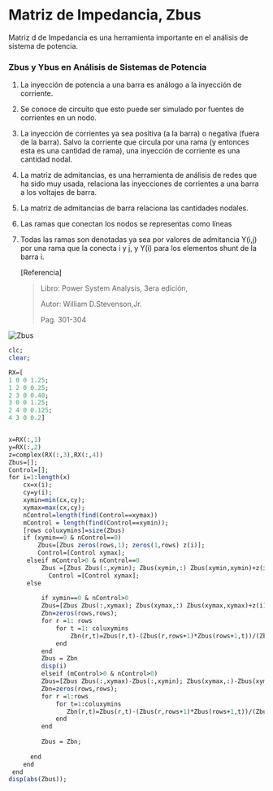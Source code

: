 # Matriz de Impedancia, Zbus

Matriz d de Impedancia es una herramienta importante en el análisis de sistema de potencia. 

### Zbus y Ybus en Análisis de Sistemas de Potencia 

1. La inyección de potencia a una barra es análogo a la inyección de corriente. 

2. Se conoce de circuito que esto puede ser simulado por fuentes de corrientes en un nodo. 

3. La inyección de corrientes ya sea positiva (a la barra) o negativa (fuera de la barra). Salvo la corriente que circula por una rama (y entonces esta es una cantidad de rama), una inyección de corriente es una cantidad nodal.

4. La matriz de admitancias, es una herramienta de análisis de redes que ha sido muy usada, relaciona las inyecciones de corrientes a una barra a los voltajes de barra.

5. La matriz de admitancias de barra relaciona las cantidades nodales.

6. Las ramas que conectan los nodos se representas como líneas

7. Todas las ramas son denotadas ya sea por valores de admitancia Y(i,j) por una rama que la conecta i y j, y Y(i) para los elementos shunt de la barra i.

   

   [Referencia]

   > Libro: Power System Analysis, 3era edición, 
   >
   > Autor: William D.Stevenson,Jr.
   >
   > Pag. 301-304

![Zbus](https://i.ibb.co/xfq3Cxz/Zbus.jpg)

```scilab
clc;
clear;

RX=[
1 0 0 1.25;
1 2 0 0.25;
2 3 0 0.40;
3 0 0 1.25;
2 4 0 0.125;
4 3 0 0.2]


x=RX(:,1)
y=RX(:,2)
z=complex(RX(:,3),RX(:,4))
Zbus=[];
Control=[];
for i=1:length(x)
    cx=x(i);
    cy=y(i);
    xymin=min(cx,cy);
    xymax=max(cx,cy);
    nControl=length(find(Control==xymax))
    mControl = length(find(Control==xymin)); 
    [rows coluxymins]=size(Zbus)
    if (xymin==0 & nControl==0)
        Zbus=[Zbus zeros(rows,1); zeros(1,rows) z(i)];
        Control=[Control xymax];
     elseif mControl>0 & nControl==0
         Zbus =[Zbus Zbus(:,xymin); Zbus(xymin,:) Zbus(xymin,xymin)+z(i)];
           Control =[Control xymax];
     else 
         
         if xymin==0 & nControl>0  
         Zbus=[Zbus Zbus(:,xymax); Zbus(xymax,:) Zbus(xymax,xymax)+z(i)];
         Zbn=zeros(rows,rows);
         for r =1: rows
             for t =1: coluxymins
                 Zbn(r,t)=Zbus(r,t)-(Zbus(r,rows+1)*Zbus(rows+1,t))/(Zbus(rows+1,rows+1));
             end
         end
         Zbus = Zbn
         disp(i)
         elseif (mControl>0 & nControl>0)
         Zbus=[Zbus Zbus(:,xymax)-Zbus(:,xymin); Zbus(xymax,:)-Zbus(xymin,:),z(i)+Zbus(xymin,xymax)+Zbus(xymax,xymax)-2*Zbus(xymax,xymin)]
         Zbn=zeros(rows,rows);
         for r =1:rows
             for t=1:coluxymins
                Zbn(r,t)=Zbus(r,t)-(Zbus(r,rows+1)*Zbus(rows+1,t))/(Zbus(rows+1,rows+1));
             end
         end 
         
         Zbus = Zbn;
         
      end
    end
 end   
disp(abs(Zbus));              
      
```



